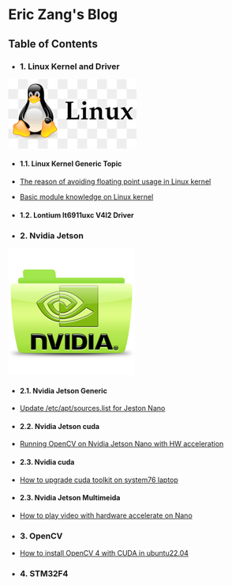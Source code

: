 # Eric Zang's Blog

## Table of Contents



* ### 1. Linux Kernel and Driver

![](./asset/linux/img/linux-kernel-icon.jpg)
* #### 1.1. Linux Kernel Generic Topic

* [The reason of avoiding floating point usage in Linux kernel](./post/linux-kernel/generic/no-floating-point-kernel.md)
* [Basic module knowledge on Linux kernel](./post/linux-kernel/generic/linux-module-basic.md)

* #### 1.2. Lontium lt6911uxc V4l2 Driver


* ### 2. Nvidia Jetson
![](./asset/nvidia/img/nvidia-icon.png)


* #### 2.1. Nvidia Jetson Generic 
* [Update /etc/apt/sources.list for Jeston Nano](./post/nvidia/cuda/sources.list-update.md)
* #### 2.2. Nvidia Jetson cuda

* [Running OpenCV on Nvidia Jetson Nano with HW acceleration](./post/nvidia/cuda/opencv-nano.md)

* #### 2.3. Nvidia cuda

* [How to upgrade cuda toolkit on system76 laptop](./post/nvidia/cuda/cuda-toolkit-system76.md)

* #### 2.3. Nvidia Jetson Multimeida 
* [How to play video with hardware accelerate on Nano](./post/nvidia/multimedia-api/video-hw-codec.md)




* ### 3. OpenCV
* [How to install OpenCV 4 with CUDA in ubuntu22.04](./post/opencv/opencv-cuda.md)
* ### 4. STM32F4

